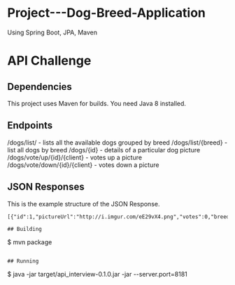 # Project---Dog-Breed-Application
Using Spring Boot, JPA, Maven

# API Challenge

## Dependencies

This project uses Maven for builds.
You need Java 8 installed.

## Endpoints
/dogs/list/ - lists all the available dogs grouped by breed
/dogs/list/{breed} - list all dogs by breed
/dogs/{id} - details of a particular dog picture
/dogs/vote/up/{id}/{client} - votes up a picture
/dogs/vote/down/{id}/{client} - votes down a picture

## JSON Responses
This is the example structure of the JSON Response.

```
[{"id":1,"pictureUrl":"http://i.imgur.com/eE29vX4.png","votes":0,"breedName":"Labrador"}]

## Building

```
$ mvn package
```

## Running

```
$ java -jar target/api_interview-0.1.0.jar -jar --server.port=8181
```
